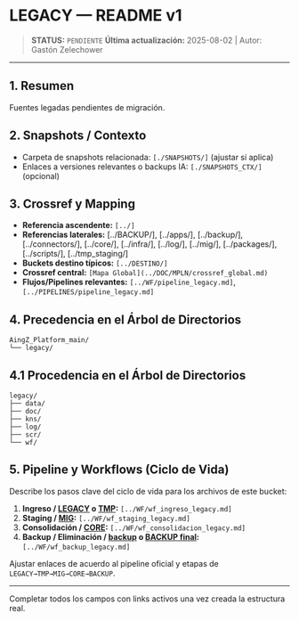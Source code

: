 # LEGACY — README v1

> **STATUS:** `PENDIENTE`
> **Última actualización:** 2025-08-02 | Autor: Gastón Zelechower

---

## 1. Resumen
Fuentes legadas pendientes de migración.

## 2. Snapshots / Contexto
- Carpeta de snapshots relacionada: `[./SNAPSHOTS/]` (ajustar si aplica)
- Enlaces a versiones relevantes o backups IA: `[./SNAPSHOTS_CTX/]` (opcional)

## 3. Crossref y Mapping
- **Referencia ascendente:** `[../]`
- **Referencias laterales:** [../BACKUP/], [../apps/], [../backup/], [../connectors/], [../core/], [../infra/], [../log/], [../mig/], [../packages/], [../scripts/], [../tmp_staging/]
- **Buckets destino típicos:** `[../DESTINO/]`
- **Crossref central:** `[Mapa Global](../DOC/MPLN/crossref_global.md)`
- **Flujos/Pipelines relevantes:** `[../WF/pipeline_legacy.md]`, `[../PIPELINES/pipeline_legacy.md]`

## 4. Precedencia en el Árbol de Directorios
```text
AingZ_Platform_main/
└── legacy/
```

## 4.1 Procedencia en el Árbol de Directorios
```text
legacy/
├── data/
├── doc/
├── kns/
├── log/
├── scr/
└── wf/
```

## 5. Pipeline y Workflows (Ciclo de Vida)
Describe los pasos clave del ciclo de vida para los archivos de este bucket:
1. **Ingreso / [LEGACY](./) o [TMP](../tmp_staging/):** `[../WF/wf_ingreso_legacy.md]`
2. **Staging / [MIG](../mig/):** `[../WF/wf_staging_legacy.md]`
3. **Consolidación / [CORE](../core/):** `[../WF/wf_consolidacion_legacy.md]`
4. **Backup / Eliminación / [backup](../backup/) o [BACKUP final](../BACKUP/):** `[../WF/wf_backup_legacy.md]`

Ajustar enlaces de acuerdo al pipeline oficial y etapas de `LEGACY→TMP→MIG→CORE→BACKUP`.

---

Completar todos los campos con links activos una vez creada la estructura real.

